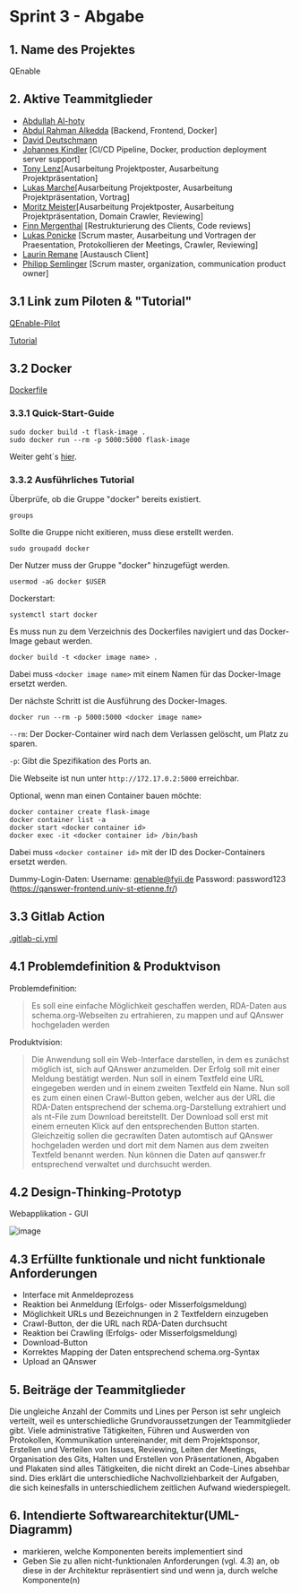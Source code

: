# Sprint 3 - Abgabe

## 1. Name des Projektes

QEnable

## 2. Aktive Teammitglieder 

   - [Abdullah Al-hoty](https://gitlab-softwareprojekt.fim.htwk-leipzig.de/users/aalhoty/activity)
   - [Abdul Rahman Alkedda](https://gitlab-softwareprojekt.fim.htwk-leipzig.de/users/aalkedda/activity) [Backend, Frontend, Docker]
   - [David Deutschmann](https://gitlab-softwareprojekt.fim.htwk-leipzig.de/users/users/ddeutsch/activity)
   - [Johannes Kindler](https://gitlab-softwareprojekt.fim.htwk-leipzig.de/users/jkindler/activity) [CI/CD Pipeline, Docker, production deployment server support]
   - [Tony Lenz](https://gitlab-softwareprojekt.fim.htwk-leipzig.de/users/tlenz1/activity)[Ausarbeitung Projektposter, Ausarbeitung Projektpräsentation]
   - [Lukas Marche](https://gitlab-softwareprojekt.fim.htwk-leipzig.de/users/lmarche/activity)[Ausarbeitung Projektposter, Ausarbeitung Projektpräsentation, Vortrag]
   - [Moritz Meister](https://gitlab-softwareprojekt.fim.htwk-leipzig.de/users/mmeister/activity)[Ausarbeitung Projektposter, Ausarbeitung Projektpräsentation, Domain Crawler, Reviewing]
   - [Finn Mergenthal](https://gitlab-softwareprojekt.fim.htwk-leipzig.de/users/users/fmergent/activity) [Restrukturierung des Clients, Code reviews]
   - [Lukas Ponicke](https://gitlab-softwareprojekt.fim.htwk-leipzig.de/users/lponicke/activity) [Scrum master, Ausarbeitung und Vortragen der Praesentation, Protokollieren der Meetings, Crawler, Reviewing]
   - [Laurin Remane](https://gitlab-softwareprojekt.fim.htwk-leipzig.de/users/users/mremane/activity) [Austausch Client]
   - [Philipp Semlinger](https://gitlab-softwareprojekt.fim.htwk-leipzig.de/users/users/psemling/activity) [Scrum master, organization, communication product owner]

## 3.1 Link zum Piloten & "Tutorial"

[QEnable-Pilot](https://gitlab-softwareprojekt.fim.htwk-leipzig.de/pdus/plattform-zur-datensammlung-und-suchmaschinenerzeugung/-/tree/developement)

[Tutorial](https://gitlab-softwareprojekt.fim.htwk-leipzig.de/pdus/plattform-zur-datensammlung-und-suchmaschinenerzeugung/-/blob/developement/README.md)

## 3.2 Docker

[Dockerfile](https://gitlab-softwareprojekt.fim.htwk-leipzig.de/pdus/plattform-zur-datensammlung-und-suchmaschinenerzeugung/-/blob/developement/Dockerfile)

### 3.3.1 Quick-Start-Guide

    sudo docker build -t flask-image .
    sudo docker run --rm -p 5000:5000 flask-image

Weiter geht´s [hier](#ip).

### 3.3.2 Ausführliches Tutorial

Überprüfe, ob die Gruppe "docker" bereits existiert.

    groups 
    
Sollte die Gruppe nicht exitieren, muss diese erstellt werden.

    sudo groupadd docker


Der Nutzer muss der Gruppe "docker" hinzugefügt werden.

    usermod -aG docker $USER

Dockerstart:

    systemctl start docker

Es muss nun zu dem Verzeichnis des Dockerfiles navigiert und das Docker-Image gebaut werden.

    docker build -t <docker image name> .

Dabei muss `<docker image name>` mit einem Namen für das Docker-Image ersetzt werden. 

Der nächste Schritt ist die Ausführung des Docker-Images.

    docker run --rm -p 5000:5000 <docker image name>


`--rm`: Der Docker-Container wird nach dem Verlassen gelöscht, um Platz zu sparen.

`-p`: Gibt die Spezifikation des Ports an.

<a name="ip" ></a>Die Webseite ist nun unter `http://172.17.0.2:5000` erreichbar.


Optional, wenn man einen Container bauen möchte: 

    docker container create flask-image
    docker container list -a 
    docker start <docker container id>
    docker exec -it <docker container id> /bin/bash

Dabei muss `<docker container id>` mit der ID des Docker-Containers ersetzt werden. 

Dummy-Login-Daten:
Username: qenable@fyii.de
Password: password123
(https://qanswer-frontend.univ-st-etienne.fr/)

## 3.3 Gitlab Action

[.gitlab-ci.yml](https://gitlab-softwareprojekt.fim.htwk-leipzig.de/pdus/plattform-zur-datensammlung-und-suchmaschinenerzeugung/-/blob/developement/.gitlab-ci.yml)

## 4.1 Problemdefinition & Produktvison

Problemdefinition:
> Es soll eine einfache Möglichkeit geschaffen werden, RDA-Daten aus schema.org-Webseiten zu ertrahieren, zu mappen und auf QAnswer hochgeladen werden

Produktvision: 
> Die Anwendung soll ein Web-Interface darstellen, in dem es zunächst möglich ist, sich auf QAnswer anzumelden. Der Erfolg soll mit einer Meldung bestätigt werden. Nun soll in einem Textfeld eine URL eingegeben werden und in einem zweiten Textfeld ein Name. Nun soll es zum einen einen Crawl-Button geben, welcher aus der URL die RDA-Daten entsprechend der schema.org-Darstellung extrahiert und als nt-File zum Download bereitstellt. Der Download soll erst mit einem erneuten Klick auf den entsprechenden Button starten. Gleichzeitig sollen die gecrawlten Daten automtisch auf QAnswer hochgeladen werden und dort mit dem Namen aus dem zweiten Textfeld benannt werden.
Nun können die Daten auf qanswer.fr entsprechend verwaltet und durchsucht werden.

  
## 4.2 Design-Thinking-Prototyp

Webapplikation - GUI

![image](https://www.imn.htwk-leipzig.de/~jkindler/PDuS/img-2.png)


## 4.3 Erfüllte funktionale und nicht funktionale Anforderungen

- Interface mit Anmeldeprozess
- Reaktion bei Anmeldung (Erfolgs- oder Misserfolgsmeldung)
- Möglichkeit URLs und Bezeichnungen in 2 Textfeldern einzugeben
- Crawl-Button, der die URL nach RDA-Daten durchsucht
- Reaktion bei Crawling (Erfolgs- oder Misserfolgsmeldung)
- Download-Button
- Korrektes Mapping der Daten entsprechend schema.org-Syntax
- Upload an QAnswer

## 5. Beiträge der Teammitglieder


Die ungleiche Anzahl der Commits und Lines per Person ist sehr ungleich verteilt, weil es unterschiedliche Grundvoraussetzungen der Teammitglieder gibt. Viele administrative Tätigkeiten, Führen und Auswerden von Protokollen, Kommunikation untereinander, mit dem Projektsponsor, Erstellen und Verteilen von Issues, Reviewing, Leiten der Meetings, Organisation des Gits, Halten und Erstellen von Präsentationen, Abgaben und Plakaten sind alles Tätigkeiten, die nicht direkt an Code-Lines absehbar sind. Dies erklärt die unterschiedliche Nachvollziehbarkeit der Aufgaben, die sich keinesfalls in unterschiedlichem zeitlichen Aufwand wiederspiegelt.

## 6. Intendierte Softwarearchitektur(UML-Diagramm)
 - markieren, welche Komponenten bereits implementiert sind
 - Geben Sie zu allen nicht-funktionalen Anforderungen (vgl. 4.3) an, ob diese in der Architektur repräsentiert sind und wenn ja, durch welche Komponente(n)

